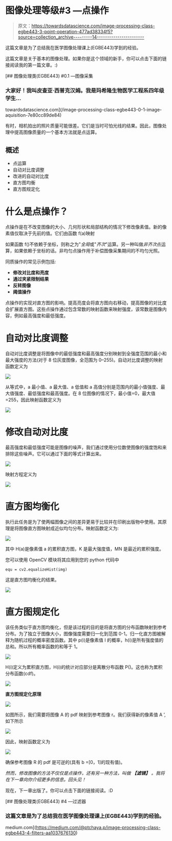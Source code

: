 # 图像处理等级#3 —点操作

> 原文：<https://towardsdatascience.com/image-processing-class-egbe443-3-point-operation-477ad38334f5?source=collection_archive---------14----------------------->

这篇文章是为了总结我在医学图像处理课上(EGBE443)学到的经验。

这篇文章是关于基本的图像处理。如果你是这个领域的新手，你可以点击下面的链接阅读我的第一篇文章。:)

[](/image-processing-class-egbe443-0-1-image-aquisition-7e80cc89de84) [## 图像处理类(EGBE443) #0.1 —图像采集

### 大家好！我叫皮查亚·西普克汉姆。我是玛希隆生物医学工程系四年级学生…

towardsdatascience.com](/image-processing-class-egbe443-0-1-image-aquisition-7e80cc89de84) 

有时，相机拍出的照片质量可能很差。它们是当时可怕光线的结果。因此，图像处理中提高图像质量的一个基本方法就是点运算。

## 概述

*   点运算
*   自动对比度调整
*   改进的自动对比度
*   直方图均衡
*   直方图规定化

# **什么是点操作？**

点操作是在不改变图像的大小、几何形状和局部结构的情况下修改像素值。新的像素值仅取决于先前的值。它们由函数 f(a)映射

如果函数 f()不依赖于坐标，则称之为"*全局*或"*齐次*"运算。另一种叫做*非齐次*点运算，如果依赖于坐标的话。非均匀点操作用于补偿图像采集期间的不均匀光照。

同质操作的常见示例包括:

*   **修改对比度和亮度**
*   **通过夹紧限制结果**
*   **反转图像**
*   **阈值操作**

点操作的实现对直方图的影响。提高亮度会将直方图向右移动，提高图像的对比度会扩展直方图。这些点操作通过包含常数的映射函数来映射强度，该常数是图像内容，例如最高强度和最低强度。

# 自动对比度调整

自动对比度调整是将图像中的最低强度和最高强度分别映射到全强度范围的最小和最大强度的方法(对于 8 位灰度图像，全范围为 0–255)。自动对比度调整的映射函数定义为

![](img/f681648b0e26696c54b8a6430a63c3ba.png)

从等式中，a 最小值、a 最大值、a 低值和 a 高值分别是范围内的最小值强度、最大值强度、最低强度和最高强度。在 8 位图像的情况下，最小值=0，最大值=255，因此映射函数定义为

![](img/6bcc8ceb2a305951896c03d90ed4d391.png)

# 修改自动对比度

最高强度和最低强度可能是图像的噪声，我们通过使用分位数使图像的强度饱和来排除这些噪声。它可以通过下面的等式计算出来。

![](img/ce82b345fef73ad98687278725dd42a8.png)

映射方程定义为

![](img/3d2fec567f3286753c92bdf99a086a51.png)

# **直方图均衡化**

执行此任务是为了使两幅图像之间的差异更易于比较并在印刷出版物中使用。其原理是将图像直方图映射成近似均匀分布。映射函数定义为:

![](img/7f476ae333853166ed54903a06a48b9f.png)

其中 H(a)是像素值 a 的累积直方图，K 是最大强度值，MN 是最近的累积强度。

您可以使用 OpenCV 模块将其应用到您的 python 代码中

```
equ = cv2.equalizeHist(img)
```

这是直方图均衡化的结果。

![](img/6dfe684b5cc4636803f0e00033e579da.png)

# 直方图规定化

该任务类似于直方图均衡化，但是该过程的目的是将直方图的分布函数映射到参考分布。为了独立于图像大小，图像强度需要归一化到范围 0-1。归一化直方图被解释为随机过程的概率密度函数。其中 p(i)是像素值 I 的概率，h(i)是所有强度值的总和。所以所有概率函数的和等于 1。

![](img/42d928ce4a69e15e7a474e6b39b50ec4.png)

H(i)定义为累积直方图，H(i)的统计对应部分是离散分布函数 P()。这也称为累积分布函数(cdf)。

![](img/f4f2a68e0a21aa6d6649f8204acaf765.png)

**直方图规定化原理**

![](img/11790567ce357f1bad92a7df36e92373.png)

如图所示，我们需要将图像 A 的 pdf 映射到参考图像 r。我们获得新的像素值 A ’,如下所示

![](img/ad314b2ae0f37ab54e8ea4927ca216e6.png)

因此，映射函数定义为

![](img/3d4bf775667a1af52fe0181ebe150b35.png)

确保参考图像 R 的 pdf 是可逆的(具有 b =[0，1]的现有值)。

*然而，修改图像的方法不仅仅是点操作，还有另一种方法，叫做* ***【滤镜】*** *。我将在下一章向你介绍更多的信息。回头见！*

现在，下一章出版了。你可以点击下面的链接阅读。:D

[](https://medium.com/@ptchaya.p/image-processing-class-egbe443-4-filters-aa1037676130) [## 图像处理类(EGBE443) #4 —过滤器

### 这篇文章是为了总结我在医学图像处理课上(EGBE443)学到的经验。

medium.com](https://medium.com/@ptchaya.p/image-processing-class-egbe443-4-filters-aa1037676130)